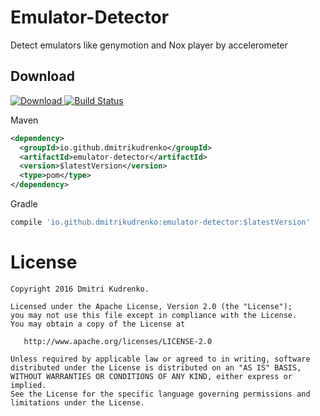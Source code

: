 Emulator-Detector
=================

Detect emulators like genymotion and Nox player by accelerometer

Download
--------
[ ![Download](https://api.bintray.com/packages/dmitrikudrenko/maven/Emulator-Detector/images/download.svg) ](https://bintray.com/dmitrikudrenko/maven/Emulator-Detector/_latestVersion)
[![Build Status](https://travis-ci.org/dmitrikudrenko/Emulator-Detector.svg?branch=master)](https://travis-ci.org/dmitrikudrenko/Emulator-Detector)

Maven
```xml
<dependency>
  <groupId>io.github.dmitrikudrenko</groupId>
  <artifactId>emulator-detector</artifactId>
  <version>$latestVersion</version>
  <type>pom</type>
</dependency>
```

Gradle
```groovy
compile 'io.github.dmitrikudrenko:emulator-detector:$latestVersion'
```

License
=======

    Copyright 2016 Dmitri Kudrenko.

    Licensed under the Apache License, Version 2.0 (the "License");
    you may not use this file except in compliance with the License.
    You may obtain a copy of the License at

       http://www.apache.org/licenses/LICENSE-2.0

    Unless required by applicable law or agreed to in writing, software
    distributed under the License is distributed on an "AS IS" BASIS,
    WITHOUT WARRANTIES OR CONDITIONS OF ANY KIND, either express or implied.
    See the License for the specific language governing permissions and
    limitations under the License.